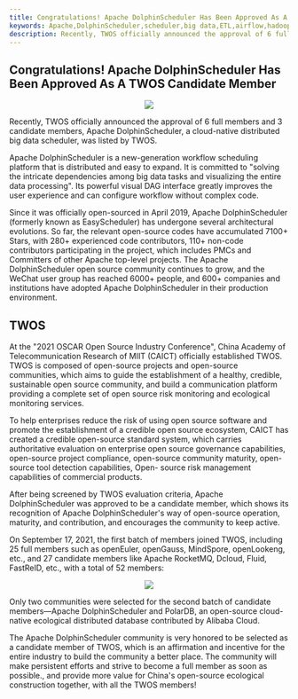 ```yaml
---
title: Congratulations! Apache DolphinScheduler Has Been Approved As A TWOS Candidate Member
keywords: Apache,DolphinScheduler,scheduler,big data,ETL,airflow,hadoop,orchestration,dataops,TWOS
description: Recently, TWOS officially announced the approval of 6 full members and 3 candidate members,
---
```

## Congratulations! Apache DolphinScheduler Has Been Approved As A TWOS Candidate Member

<div align=center>
<img src="https://imgpp.com/images/2022/01/10/1641804549068.md.png"/>
</div>

Recently, TWOS officially announced the approval of 6 full members and 3 candidate members, Apache DolphinScheduler, a cloud-native distributed big data scheduler, was listed by TWOS.

Apache DolphinScheduler is a new-generation workflow scheduling platform that is distributed and easy to expand. It is committed to "solving the intricate dependencies among big data tasks and visualizing the entire data processing". Its powerful visual DAG interface greatly improves the user experience and can configure workflow without complex code.

Since it was officially open-sourced in April 2019, Apache DolphinScheduler (formerly known as EasyScheduler) has undergone several architectural evolutions. So far, the relevant open-source codes have accumulated 7100+ Stars, with 280+ experienced code contributors, 110+ non-code contributors participating in the project, which includes PMCs and Committers of other Apache top-level projects. The Apache DolphinScheduler open source community continues to grow, and the WeChat user group has reached 6000+ people, and 600+ companies and institutions have adopted Apache DolphinScheduler in their production environment. 

## TWOS

At the "2021 OSCAR Open Source Industry Conference", China Academy of Telecommunication Research of MIIT (CAICT) officially established TWOS. TWOS is composed of open-source projects and open-source communities, which aims to guide the establishment of a healthy, credible, sustainable open source community, and build a communication platform providing a complete set of open source risk monitoring and ecological monitoring services.

To help enterprises reduce the risk of using open source software and promote the establishment of a credible open source ecosystem, CAICT has created a credible open-source standard system, which carries authoritative evaluation on enterprise open source governance capabilities, open-source project compliance, open-source community maturity, open-source tool detection capabilities, Open- source risk management capabilities of commercial products.

After being screened by TWOS evaluation criteria, Apache DolphinScheduler was approved to be a candidate member, which shows its recognition of Apache DolphinScheduler's way of open-source operation, maturity, and contribution, and encourages the community to keep active.

On September 17, 2021, the first batch of members joined TWOS, including 25 full members such as openEuler, openGauss, MindSpore, openLookeng, etc., and 27 candidate members like Apache RocketMQ, Dcloud, Fluid, FastReID, etc., with a total of 52 members:

<div align=center>
<img src="https://imgpp.com/images/2022/01/10/1.md.png"/>
</div>

Only two communities were selected for the second batch of candidate members—Apache DolphinScheduler and PolarDB, an open-source cloud-native ecological distributed database contributed by Alibaba Cloud.

The Apache DolphinScheduler community is very honored to be selected as a candidate member of TWOS, which is an affirmation and incentive for the entire industry to build the community a better place. The community will make persistent efforts and strive to become a full member as soon as possible., and provide more value for China's open-source ecological construction together, with all the TWOS members!